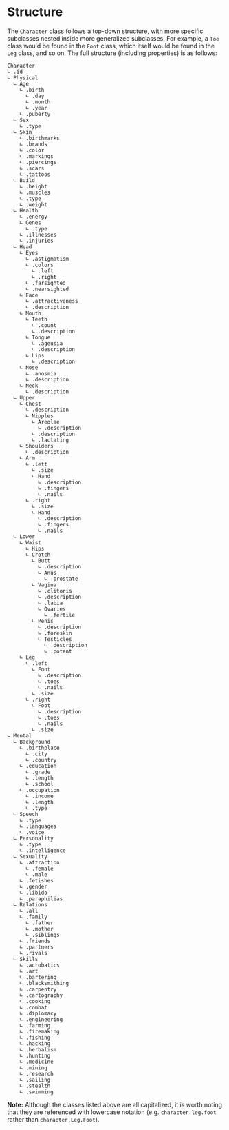 # Structure

The `Character` class follows a top-down structure, with more specific subclasses nested inside more generalized
subclasses. For example, a `Toe` class would be found in the `Foot` class, which itself would be found in the `Leg`
class, and so on. The full structure (including properties) is as follows:

```
Character
∟ .id
∟ Physical
  ∟ Age
    ∟ .birth
      ∟ .day
      ∟ .month
      ∟ .year
    ∟ .puberty
  ∟ Sex
    ∟ .type
  ∟ Skin
    ∟ .birthmarks
    ∟ .brands
    ∟ .color
    ∟ .markings
    ∟ .piercings
    ∟ .scars
    ∟ .tattoos
  ∟ Build
    ∟ .height
    ∟ .muscles
    ∟ .type
    ∟ .weight
  ∟ Health
    ∟ .energy
    ∟ Genes
      ∟ .type
    ∟ .illnesses
    ∟ .injuries
  ∟ Head
    ∟ Eyes
      ∟ .astigmatism
      ∟ .colors
        ∟ .left
        ∟ .right
      ∟ .farsighted
      ∟ .nearsighted
    ∟ Face
      ∟ .attractiveness
      ∟ .description
    ∟ Mouth
      ∟ Teeth
        ∟ .count
        ∟ .description
      ∟ Tongue
        ∟ .ageusia
        ∟ .description
      ∟ Lips
        ∟ .description
    ∟ Nose
      ∟ .anosmia
      ∟ .description
    ∟ Neck
      ∟ .description
  ∟ Upper
    ∟ Chest
      ∟ .description
      ∟ Nipples
        ∟ Areolae
          ∟ .description
        ∟ .description
        ∟ .lactating
    ∟ Shoulders
      ∟ .description
    ∟ Arm
      ∟ .left
        ∟ .size
        ∟ Hand
          ∟ .description
          ∟ .fingers
          ∟ .nails
      ∟ .right
        ∟ .size
        ∟ Hand
          ∟ .description
          ∟ .fingers
          ∟ .nails
  ∟ Lower
    ∟ Waist
      ∟ Hips
      ∟ Crotch
        ∟ Butt
          ∟ .description
          ∟ Anus
            ∟ .prostate
        ∟ Vagina
          ∟ .clitoris
          ∟ .description
          ∟ .labia
          ∟ Ovaries
            ∟ .fertile
        ∟ Penis
          ∟ .description
          ∟ .foreskin
          ∟ Testicles
            ∟ .description
            ∟ .potent
    ∟ Leg
      ∟ .left
        ∟ Foot
          ∟ .description
          ∟ .toes
          ∟ .nails
        ∟ .size
      ∟ .right
        ∟ Foot
          ∟ .description
          ∟ .toes
          ∟ .nails
        ∟ .size
∟ Mental
  ∟ Background
    ∟ .birthplace
      ∟ .city
      ∟ .country
    ∟ .education
      ∟ .grade
      ∟ .length
      ∟ .school
    ∟ .occupation
      ∟ .income
      ∟ .length
      ∟ .type
  ∟ Speech
    ∟ .type
    ∟ .languages
    ∟ .voice
  ∟ Personality
    ∟ .type
    ∟ .intelligence
  ∟ Sexuality
    ∟ .attraction
      ∟ .female
      ∟ .male
    ∟ .fetishes
    ∟ .gender
    ∟ .libido
    ∟ .paraphilias
  ∟ Relations
    ∟ .all
    ∟ .family
      ∟ .father
      ∟ .mother
      ∟ .siblings
    ∟ .friends
    ∟ .partners
    ∟ .rivals
  ∟ Skills
    ∟ .acrobatics
    ∟ .art
    ∟ .bartering
    ∟ .blacksmithing
    ∟ .carpentry
    ∟ .cartography
    ∟ .cooking
    ∟ .combat 
    ∟ .diplomacy
    ∟ .engineering
    ∟ .farming
    ∟ .firemaking
    ∟ .fishing
    ∟ .hacking
    ∟ .herbalism
    ∟ .hunting
    ∟ .medicine
    ∟ .mining
    ∟ .research
    ∟ .sailing
    ∟ .stealth
    ∟ .swimming
```

**Note:** Although the classes listed above are all capitalized, it is worth noting that they are referenced with
lowercase notation (e.g. `character.leg.foot` rather than `character.Leg.Foot`).

